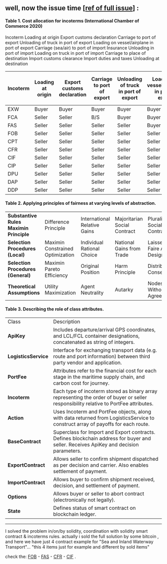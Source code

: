 ## well, now the issue time [[ref of full issue](https://www.sciencedirect.com/science/article/pii/S2666659621000044)] :

#### Table 1. Cost allocation for incoterms (International Chamber of Commerce 2020)
Incoterm	Loading at origin	Export customs declaration	Carriage to port of export	Unloading of truck in port of export	Loading on vessel/airplane in port of export	Carriage (sea/air) to port of import	Insurance	Unloading in port of import	Loading on truck in port of import	Carriage to place of destination	Import customs clearance	Import duties and taxes	Unloading at destination

| Incoterm	| Loading at origin	| Export customs declaration	| Carriage to port of export	| Unloading of truck in port of export	| Loading on vessel/airplane in port of export	| Carriage (sea/air) to port of import	| Insurance	| Unloading in port of import	| Loading on truck in port of import	| Carriage to place of destination	| Import customs clearance	| Import duties and taxes	| Unloading at destination |
|---|---|---|---|---|---|---|---|---|---|---|---|---|---|
| EXW	| Buyer	| Buyer	| Buyer	| Buyer	| Buyer	| Buyer	| Buyer	| Buyer	| Buyer	| Buyer	| Buyer	| Buyer	| Buyer |
| FCA	| Seller	| Seller	| B/S	| Buyer	| Buyer	| Buyer	| Buyer	| Buyer	| Buyer	| Buyer	| Buyer	| Buyer	| Buyer |
| FAS	| Seller	| Seller	| Seller	| Seller	| Buyer	| Buyer	| Buyer	| Buyer	| Buyer	| Buyer	| Buyer	| Buyer	| Buyer |
| FOB	| Seller	| Seller	| Seller	| Seller	| Seller	| Buyer	| Buyer	| Buyer	| Buyer	| Buyer	| Buyer	| Buyer	| Buyer |
| CPT	| Seller	| Seller	| Seller	| Seller	| Seller	| Seller	| Buyer	| B/S	| B/S	| Seller	| Buyer	| Buyer	| Buyer |
| CFR	| Seller	| Seller	| Seller	| Seller	| Seller	| Seller	| Buyer	| Buyer	| Buyer	| Buyer	| Buyer	| Buyer	| Buyer |
| CIF	| Seller	| Seller	| Seller	| Seller	| Seller	| Seller	| Seller	| Buyer	| Buyer	| Buyer	| Buyer	| Buyer	| Buyer |
| CIP	| Seller	| Seller	| Seller	| Seller	| Seller	| Seller	| Seller	| B/S	| B/S	| Seller	| Buyer	| Buyer	| Buyer |
| DPU	| Seller	| Seller	| Seller	| Seller	| Seller	| Seller	| Seller	| Seller	| Seller	| Seller	| Buyer	| Buyer	| Seller |
| DAP	| Seller	| Seller	| Seller	| Seller	| Seller	| Seller	| Seller	| Seller	| Seller	| Seller	| Buyer	| Buyer	| Buyer |
| DDP	| Seller	| Seller	| Seller	| Seller	| Seller	| Seller	| Seller	| Seller	| Seller	| Seller	| Seller	| Seller	| Buyer |

#### Table 2. Applying principles of fairness at varying levels of abstraction.
|||||||
|---|---|---|---|---|---|
| **Substantive Rules	Maximin Principle**	| Difference Principle	| International Relative Gains	| Majoritarian Social Contract	| Pluralistic Social Contract	| International Commercial Contract |
| **Selection Procedures (Local)**	| Maximin Constrained Optimization	| Individual Rational Choice	| National Gains from Trade	| Laissez Faire App Design	| Ethically Optimized App Design	| Incoterms (EXW, CIF, etc.) |
| **Selection Procedures (General)**	| Maximin Pareto Efficiency	| Original Position	| Harm Principle	| Distributed Consensus	| Distributed Consensus	| UPICC (Favor Contractus) |
| **Theoretical Assumptions**	| Utility Maximization	| Agent Neutrality	| Autarky	| Nodes Without Agreement	| Nodes Without Agreement	| Enterprises Without Agreement |

#### Table 3. Describing the role of class attributes.
|||
|---|---|
| Class	| Description |
| **ApiKey**	| Includes departure/arrival GPS coordinates, and LCL/FCL container designations, concatenated as string of integers. |
| **LogisticsService**	| Interface for exchanging transport data (e.g. route and port information) between third party vendor and application. |
| **PortFee**	| Attributes refer to the financial cost for each stage in the maritime supply chain, and carbon cost for journey. |
| **Incoterm**	| Each type of incoterm stored as binary array representing the order of buyer or seller responsibility relative to PortFee attributes. |
| **Action**	| Uses Incoterm and PortFee objects, along with data returned from LogisticsService to construct array of payoffs for each route. |
| **BaseContract**	| Superclass for Import and Export contracts. Defines blockchain address for buyer and seller. Receives ApiKey and decision parameters. |
| **ExportContract**	| Allows seller to confirm shipment dispatched as per decision and carrier. Also enables settlement of payment. |
| **ImportContract**	| Allows buyer to confirm shipment received, decision, and settlement of payment. |
| **Options**	| Allows buyer or seller to abort contract (electronically not legally). |
| **State**	| Defines status of smart contract on blockchain ledger. |

---

I solved the problem in/on/by solidity, coordination with solidity smart contract & incoterms rules. actually i sold the full solution by some bitcoin , and here we have just 4 contract example for "Sea and Inland Waterway Transport"... "this 4 items just for example and different by sold items"

check the: [FOB](https://github.com/mosi-arch/documents/blob/main/blockchain-and-supplychain.md) - [FAS](https://github.com/mosi-arch/documents/blob/main/incoterms-FAS.md) - [CFR](https://github.com/mosi-arch/documents/blob/main/incoterms-CFR.md) - [CIF](https://github.com/mosi-arch/documents/blob/main/incoterms-CIF.md) .
